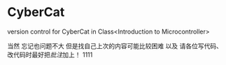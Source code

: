 # CyberCat
version control for CyberCat in Class&lt;Introduction to Microcontroller>


当然 忘记也问题不大 但是找自己上次的内容可能比较困难
以及 请各位写代码、改代码时最好把*批注*加上！
1111